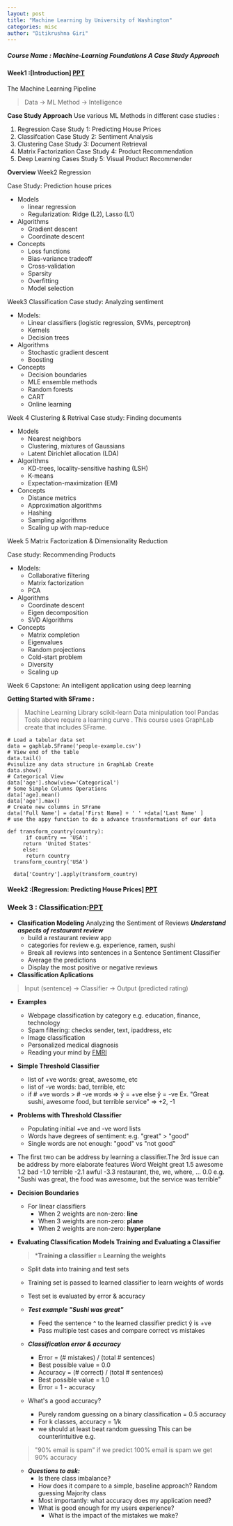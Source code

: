 ```yaml
---
layout: post
title: "Machine Learning by University of Washington"
categories: misc
author: "Ditikrushna Giri"
---
```



##### Course Name : Machine-Learning Foundations A Case Study Approach 

#### Week1 :[Introduction] [PPT](https://d396qusza40orc.cloudfront.net/phoenixassets/ml-foundations/intro.pdf)

The Machine Learning Pipeline 

> Data -> ML Method -> Intelligence 

**Case Study Approach** 
Use various ML Methods in different case studies :
1. Regression Case Study 1: Predicting House Prices
2. Classifcation Case Study 2: Sentiment Analysis
3. Clustering Case Study 3: Document Retrieval
4. Matrix Factorization Case Study 4: Product Recommendation
5. Deep Learning Cases Study 5: Visual Product Recommender

**Overview** 
Week2 Regression 

Case Study: Prediction house prices
 - Models
	 - linear regression
	 - Regularization: Ridge (L2), Lasso (L1)
- Algorithms
    - Gradient descent
   -  Coordinate descent
- Concepts
    - Loss functions
    - Bias-variance tradeoff
    - Cross-validation
    - Sparsity
    - Overfitting
    - Model selection

Week3 Classification 
Case study: Analyzing sentiment

 - Models:
	- Linear classifiers (logistic regression, SVMs, perceptron)
    - Kernels
    - Decision trees
- Algorithms
    - Stochastic gradient descent
    - Boosting
- Concepts
    - Decision boundaries
    - MLE ensemble methods
    - Random forests
    - CART
    - Online learning

Week 4 Clustering & Retrival 
Case study: Finding documents

 - Models
    - Nearest neighbors
    - Clustering, mixtures of Gaussians
    - Latent Dirichlet allocation (LDA)
- Algorithms
    - KD-trees, locality-sensitive hashing (LSH)
    - K-means
    - Expectation-maximization (EM)
- Concepts
   - Distance metrics
    - Approximation algorithms
    - Hashing
    - Sampling algorithms
    - Scaling up with map-reduce

Week 5 Matrix Factorization & Dimensionality Reduction

Case study: Recommending Products

 - Models:
    - Collaborative filtering
    - Matrix factorization
    - PCA
- Algorithms
    - Coordinate descent
    - Eigen decomposition
    - SVD Algorithms
- Concepts
    - Matrix completion
    - Eigenvalues
    - Random projections
    - Cold-start problem
    - Diversity
    - Scaling up

Week 6 Capstone: An intelligent application using deep learning

**Getting Started with SFrame :** 
> Machine Learning Library scikit-learn 
> Data minipulation tool Pandas 
Tools above require a learning curve . This course uses GraphLab create that includes SFrame. 

    # Load a tabular data set 
    data = gaphlab.SFrame('people-example.csv')
    # View end of the table 
    data.tail() 
    #visulize any data structure in GraphLab Create 
    data.show() 
    # Categorical View 
    data['age'].show(view='Categorical') 
    # Some Simple Columns Operations 
    data['age].mean()
    data['age'].max() 
    # Create new columns in SFrame 
    data['Full Name'] = data['First Name] + ' ' +data['Last Name' ] 
	# use the appy function to do a advance trasnformations of our data 

	def transform_country(country):
	      if country == 'USA':
	     return 'United States'
	     else:
	      return country
	  transform_country('USA')
	   
	  data['Country'].apply(transform_country)

#### Week2 :[Regression: Predicting House Prices] [PPT](https://d396qusza40orc.cloudfront.net/phoenixassets/ml-foundations/regression-intro-annotated.pdf)

### Week 3 : Classification:[PPT](https://d396qusza40orc.cloudfront.net/phoenixassets/ml-foundations/classification-annotated.pdf) 

 -  **Clasification Modeling** Analyzing the Sentiment of Reviews 
***Understand aspects of restaurant review***
	- build a restaurant review app
	-	categories for review e.g. experience, ramen, sushi
	-	Break all reviews into sentences in a Sentence Sentiment Classifier
	-	Average the predictions
	-	Display the most positive or negative reviews 
- **Classification Aplications**
> Input (sentence) -> Classifier -> Output (predicted rating)

- **Examples**
	- Webpage classification by category e.g. education, finance, technology
	- Spam filtering: checks sender, text, ipaddress, etc
	-	Image classification
	-	Personalized medical diagnosis
	-	Reading your mind by [FMRI](https://g.co/kgs/Dag4BT)

- **Simple Threshold Classifier**
	-	list of +ve words: great, awesome, etc
	-	list of -ve words: bad, terrible, etc
	-	if # +ve words > # -ve words => ŷ = +ve else ŷ = -ve
		Ex. "Great sushi, awesome food, but terrible service" => +2, -1

- **Problems with Threshold Classifier**
	-	Populating initial +ve and -ve word lists
	-	Words have degrees of sentiment: e.g. "great" > "good"
	-	Single words are not enough: "good" vs "not good"
- The first two can be address by learning a classifier.The 3rd issue can be address by more elaborate features Word Weight great 1.5 awesome 1.2 bad -1.0 terrible -2.1 awful -3.3 restaurant, the, we, where, ... 0.0
e.g. "Sushi was great, the food was awesome, but the service was terrible"

- **Decision Boundaries**
	- For linear classifiers
		- When 2 weights are non-zero: **line**
		- When 3 weights are non-zero: **plane**
		- When 2 weights are non-zero: **hyperplane** 
- **Evaluating Classification Models Training and Evaluating a Classifier**
	> ***Training a classifier = Learning the weights**
		
	- Split data into training and test sets
	- Training set is passed to learned classifier to learn weights of words
	-	Test set is evaluated by error & accuracy
	
	- ***Test example "Sushi was great"*** 
		- Feed the sentence ^ to the learned classifier
predict ŷ is +ve
		- Pass multiple test cases and compare correct vs mistakes
	- ***Classification error & accuracy***
		- Error = (# mistakes) / (total # sentences)
		- Best possible value = 0.0 
		-  Accuracy = (# correct) / (total # sentences)
		- Best possible value = 1.0 
		- Error = 1 - accuracy 
	- What's a good accuracy?
		- Purely random guessing on a binary classification = 0.5 accuracy
		- For k classes, accuracy = 1/k
		- we should at least beat random guessing
This can be counterintuitive e.g. 

	> 	"90% email is spam" if we predict 100% email is spam we get 90%  accuracy
		
	- ***Questions to ask:***
		- Is there class imbalance?
		- How does it compare to a simple, baseline approach?
    Random guessing
    Majority class
		- Most importantly: what accuracy does my application need?
		- What is good enough for my users experience?
	        - What is the impact of the mistakes we make?




